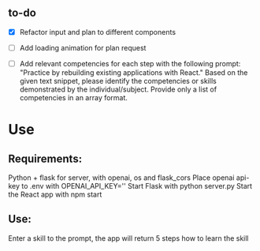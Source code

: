 ## to-do
- [x] Refactor input and plan to different components
- [ ] Add loading animation for plan request
- [ ] Add relevant competencies for each step with the following prompt: 
        "Practice by rebuilding existing applications with React."
        Based on the given text snippet, please identify the competencies or skills demonstrated by the individual/subject. Provide only a list of competencies in an array format.



# Use

## Requirements:
Python + flask for server, with openai, os and flask_cors
Place openai api-key to .env with OPENAI_API_KEY=''
Start Flask with python server.py
Start the React app with npm start


## Use:
Enter a skill to the prompt, the app will return 5 steps how to learn the skill
